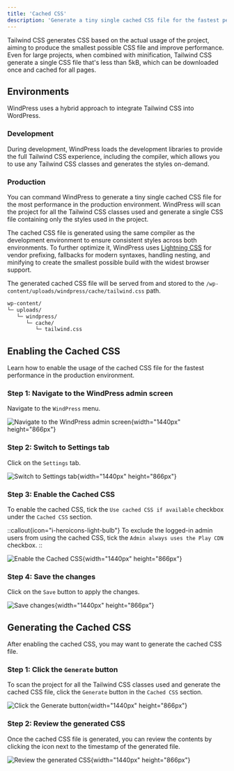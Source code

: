 ```yaml
---
title: 'Cached CSS'
description: 'Generate a tiny single cached CSS file for the fastest performance.'
---
```


Tailwind CSS generates CSS based on the actual usage of the project, aiming to produce the smallest possible CSS file and improve performance. Even for large projects, when combined with minification, Tailwind CSS generate a single CSS file that's less than 5kB, which can be downloaded once and cached for all pages.

## Environments

WindPress uses a hybrid approach to integrate Tailwind CSS into WordPress.

### Development

During development, WindPress loads the development libraries to provide the full Tailwind CSS experience, including the compiler, which allows you to use any Tailwind CSS classes and generates the styles on-demand.

### Production

You can command WindPress to generate a tiny single cached CSS file for the most performance in the production environment. WindPress will scan the project for all the Tailwind CSS classes used and generate a single CSS file containing only the styles used in the project.

The cached CSS file is generated using the same compiler as the development environment to ensure consistent styles across both environments. To further optimize it, WindPress uses [Lightning CSS](https://lightningcss.dev/) for vendor prefixing, fallbacks for modern syntaxes, handling nesting, and minifying to create the smallest possible build with the widest browser support.

The generated cached CSS file will be served from and stored to the `/wp-content/uploads/windpress/cache/tailwind.css` path.

```bash
wp-content/
└─ uploads/
   └─ windpress/
      └─ cache/
         └─ tailwind.css
```

## Enabling the Cached CSS

Learn how to enable the usage of the cached CSS file for the fastest performance in the production environment.

### Step 1: Navigate to the WindPress admin screen

Navigate to the `WindPress` menu.

![Navigate to the WindPress admin screen](/img/docs/content/configuration/tailwind-version/screenshot-1.png){width="1440px" height="866px"}

### Step 2: Switch to Settings tab

Click on the `Settings` tab.

![Switch to Settings tab](/img/docs/content/configuration/tailwind-version/screenshot-2.png){width="1440px" height="866px"}

### Step 3: Enable the Cached CSS

To enable the cached CSS, tick the `Use cached CSS if available` checkbox under the `Cached CSS` section.

::callout{icon="i-heroicons-light-bulb"}
To exclude the logged-in admin users from using the cached CSS, tick the `Admin always uses the Play CDN` checkbox.
::

![Enable the Cached CSS](/img/docs/content/advanced/cache/screenshot-1.png){width="1440px" height="866px"}

### Step 4: Save the changes

Click on the `Save` button to apply the changes.

![Save changes](/img/docs/content/advanced/cache/screenshot-2.png){width="1440px" height="866px"}

## Generating the Cached CSS

After enabling the cached CSS, you may want to generate the cached CSS file.

### Step 1: Click the `Generate` button

To scan the project for all the Tailwind CSS classes used and generate the cached CSS file, click the `Generate` button in the `Cached CSS` section.

![Click the `Generate` button](/img/docs/content/advanced/cache/screenshot-3.png){width="1440px" height="866px"}

### Step 2: Review the generated CSS

Once the cached CSS file is generated, you can review the contents by clicking the icon next to the timestamp of the generated file.

![Review the generated CSS](/img/docs/content/advanced/cache/screenshot-4.png){width="1440px" height="866px"}